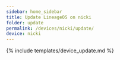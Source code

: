 ```yaml
---
sidebar: home_sidebar
title: Update LineageOS on nicki
folder: update
permalink: /devices/nicki/update/
device: nicki
---
```

{% include templates/device_update.md %}
